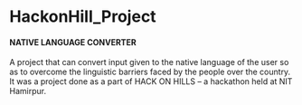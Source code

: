# HackonHill_Project
#### NATIVE LANGUAGE CONVERTER 
A project that can convert input given to the native language of the user so as to overcome the linguistic barriers faced by the people over the country. It was a project done as a part of HACK ON HILLS – a hackathon held at NIT Hamirpur. 
